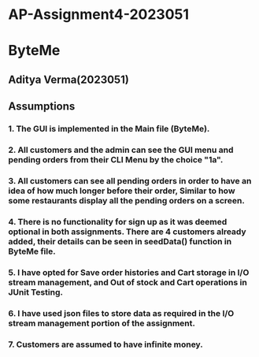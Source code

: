 # AP-Assignment4-2023051
# ByteMe
## Aditya Verma(2023051)

## Assumptions
### 1. The GUI is implemented in the Main file (ByteMe).
### 2. All customers and the admin can see the GUI menu and pending orders from their CLI Menu by the choice "1a".
### 3. All customers can see all pending orders in order to have an idea of how much longer before their order, Similar to how some restaurants display all the pending orders on a screen.
### 4. There is no functionality for sign up as it was deemed optional in both assignments. There are 4 customers already added, their details can be seen in seedData() function in ByteMe file.
### 5. I have opted for Save order histories and Cart storage in I/O stream management, and Out of stock and Cart operations in JUnit Testing.
### 6. I have used json files to store data as required in the I/O stream management portion of the assignment.
### 7. Customers are assumed to have infinite money.